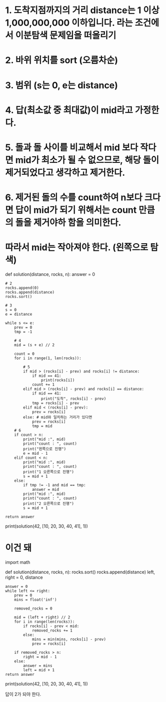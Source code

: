 # 1. 도착지점까지의 거리 distance는 1 이상 1,000,000,000 이하입니다. 라는 조건에서 이분탐색 문제임을 떠올리기
# 2. 바위 위치를 sort (오름차순)
# 3. 범위 (s는 0, e는 distance)
# 4. 답(최소값 중 최대값)이 mid라고 가정한다. 
# 5. 돌과 돌 사이를 비교해서 mid 보다 작다면 mid가 최소가 될 수 없으므로, 해당 돌이 제거되었다고 생각하고 제거한다. 
# 6. 제거된 돌의 수를 count하여 n보다 크다면 답이 mid가 되기 위해서는 count 만큼의 돌을 제거야하 함을 의미한다.
# 따라서 mid는 작아져야 한다. (왼쪽으로 탐색)

def solution(distance, rocks, n):
    answer = 0
    
    # 2
    rocks.append(0)
    rocks.append(distance)
    rocks.sort()

    # 3
    s = 0
    e = distance
    
    while s <= e:
        prev = 0
        tmp = -1
        
        # 4
        mid = (s + e) // 2
        
        count = 0
        for i in range(1, len(rocks)):
            
            # 5
            if mid > (rocks[i] - prev) and rocks[i] != distance:
                if mid == 41:
                    print(rocks[i])
                count += 1
            elif mid > (rocks[i] - prev) and rocks[i] == distance:
                if mid == 41:
                    print("도착", rocks[i] - prev)
                tmp = rocks[i] - prev
            elif mid < (rocks[i] - prev):
                prev = rocks[i]
            else: # mid와 일치하는 거리가 있다면
                prev = rocks[i]
                tmp = mid
        # 6
        if count > n:
            print("mid :", mid)
            print("count : ", count)
            print("왼쪽으로 진행")
            e = mid - 1
        elif count < n:
            print("mid :", mid)
            print("count : ", count)
            print("1 오른쪽으로 진행")
            s = mid + 1
        else:
            if tmp != -1 and mid == tmp:
                answer = mid
            print("mid :", mid)
            print("count : ", count)
            print("2 오른쪽으로 진행")
            s = mid + 1
            
    return answer
    
print(solution(42, [10, 20, 30, 40, 41], 1))

# 이건 돼

import math

def solution(distance, rocks, n):
    rocks.sort()
    rocks.append(distance)
    left, right = 0, distance
    
    answer = 0
    while left <= right:
        prev = 0
        mins = float('inf')

        removed_rocks = 0
        
        mid = (left + right) // 2
        for i in range(len(rocks)):
            if rocks[i] - prev < mid:
                removed_rocks += 1
            else:
                mins = min(mins, rocks[i] - prev)
                prev = rocks[i]
                
        if removed_rocks > n:
            right = mid - 1
        else:
            answer = mins
            left = mid + 1
    return answer
    
print(solution(42, [10, 20, 30, 40, 41], 1))

답이 2가 되야 한다.
